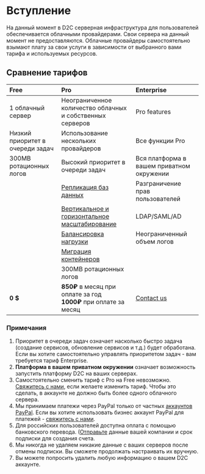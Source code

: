 # Вступление

На данный момент в D2C серверная инфраструктура для пользователей обеспечивается облачными провайдерами. Свои сервера на данный момент не предоставляются. Облачные провайдеры самостоятельно взымают плату за свои услуги в зависимости от выбранного вами тарифа и используемых ресурсов.

## Сравнение тарифов

| Free                             | Pro                                                                 | Enterprise   |
| :------------- |                 :------------- |                                                       :------------- |
| 1 облачный сервер                | Неограниченное количество облачных и собственных серверов           |  Pro features |
| Низкий приоритет в очереди задач | Использование нескольких провайдеров                                |  Все функции Pro |
| 300MB ротационных логов          | Высокий приоритет в очереди задач                                   |  Вся платформа в вашем приватном окружении |
|                                  | [Репликация баз данных](/platform/scaling/)                         |  Разграничение прав пользователей |
|                                  | [Вертикальное и горизонтальное масштабирование](/platform/scaling/) |  LDAP/SAML/AD |
|                                  | [Балансировка нагрузки](/platform/balancing/)                       |  Неограниченный объем логов |
|                                  | [Миграция контейнеров](/platform/migration/)                        |    |
|                                  | 300MB ротационных логов                                  |              |
| **0 $**                          | **850₽** в месяц при оплате за год<br>**1000₽** при оплате за месяц  | [Contact us](mailto:support@d2c.io)  

### Примечания

1. Приоритет в очереди задач означает насколько быстро задача (создание сервисов, обновление сервисов и т.д.) будет обработана. Если вы хотите самостоятельно управлять приоритетом задач - вам требуется тариф Enterprise.
2. **Платформа в вашем приватном окружении** означает возможность запустить платформу D2C на ваших серверах.
3. Самостоятельно сменить тариф с Pro на Free невозможно. [Свяжитесь с нами](mailto:support@d2c.io), если желаете изменить тариф. Чтобы это сделать, в аккаунте не должно быть более одного облачного сервера.
4. Мы принимаем платежи через PayPal только от частных [аккаунтов PayPal](https://www.paypal.com/ca/webapps/mpp/account-selection). Если вы хотите использовать бизнес аккаунт PayPal для платежей - [свяжитесь с нами](mailto:support@d2c.io).
5. Для российских пользователей доступна оплата с помощью банковского перевода. ([Отправьте](mailto:support@d2c.io) данные вашей компании и срок подписки для создания счета.
5. Мы никогда не удаляем никакие данные с ваших серверов после отмены подписки. Вы сможете продолжать настраивать их вручную.
6. Вы можете попросить удалить любую информацию о вашем D2C аккаунте.
